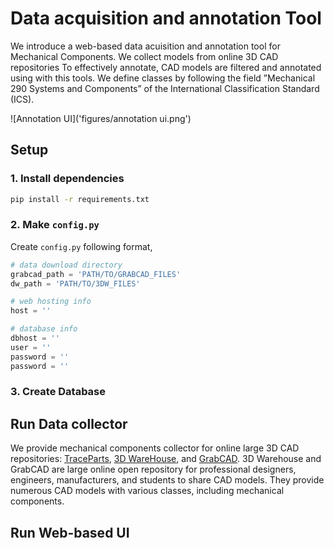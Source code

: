 # Data acquisition and annotation Tool
We introduce a web-based data acuisition and annotation tool for Mechanical Components. We collect models from online 3D CAD repositories To effectively annotate, CAD models are filtered and annotated using with this tools. We define classes by following the field ”Mechanical 290 Systems and Components” of the International Classification Standard (ICS).

![Annotation UI]('figures/annotation ui.png')

## Setup
### 1. Install dependencies
```Bash
pip install -r requirements.txt
```
### 2. Make `config.py`
Create `config.py` following format,
```Python
# data download directory
grabcad_path = 'PATH/TO/GRABCAD_FILES'
dw_path = 'PATH/TO/3DW_FILES'

# web hosting info
host = ''

# database info
dbhost = ''
user = ''
password = ''
password = ''
```
### 3. Create Database

## Run Data collector
We provide mechanical components collector for online large 3D CAD repositories: [TraceParts](https://www.traceparts.com/), [3D WareHouse](https://3dwarehouse.sketchup.com/), and [GrabCAD](https://grabcad.com/). 3D Warehouse and GrabCAD are large online open repository for professional designers, engineers, manufacturers, and students to share CAD models. They provide numerous CAD models with various classes, including mechanical components.


## Run Web-based UI
